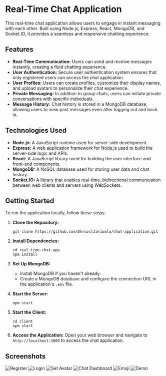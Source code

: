 


# Real-Time Chat Application

This real-time chat application allows users to engage in instant messaging with each other. Built using Node.js, Express, React, MongoDB, and Socket.IO, it provides a seamless and responsive chatting experience.

## Features

- **Real-Time Communication:** Users can send and receive messages instantly, creating a fluid chatting experience.
- **User Authentication:** Secure user authentication system ensures that only registered users can access the chat application.
- **User Profiles:** Users can create profiles, customize their display names, and upload avatars to personalize their chat experience.
- **Private Messaging:** In addition to group chats, users can initiate private conversations with specific individuals.
- **Message History:** Chat history is stored in a MongoDB database, allowing users to view past messages even after logging out and back in.

## Technologies Used

- **Node.js:** A JavaScript runtime used for server-side development.
- **Express:** A web application framework for Node.js used to build the server-side logic and APIs.
- **React:** A JavaScript library used for building the user interface and front-end components.
- **MongoDB:** A NoSQL database used for storing user data and chat history.
- **Socket.IO:** A library that enables real-time, bidirectional communication between web clients and servers using WebSockets.

## Getting Started

To run the application locally, follow these steps:

1. **Clone the Repository:**
   ```
   git clone https://github.com/DhruvilJariwala/chat-application.git
   ```

2. **Install Dependencies:**
   ```
   cd real-time-chat-app
   npm install
   ```

3. **Set Up MongoDB:**
   - Install MongoDB if you haven't already.
   - Create a MongoDB database and configure the connection URL in the application's `.env` file.

4. **Start the Server:**
   ```
   npm start
   ```

5. **Start the Client:**
   ```
   cd client
   npm start
   ```

6. **Access the Application:**
   Open your web browser and navigate to `http://localhost:3000` to access the chat application.






## Screenshots

![Register](https://github.com/DhruvilJariwala/chat-application/assets/99972014/8c9f8f58-4bce-405d-b467-465843c3fc21)
![Login](https://github.com/DhruvilJariwala/chat-application/assets/99972014/23994da9-3339-4e15-b18b-aa4679e689ba)
![Set Avatar](https://github.com/DhruvilJariwala/chat-application/assets/99972014/c15ccdb9-d975-4486-8af6-091b96df497d)
![Chat Dashboard](https://github.com/DhruvilJariwala/chat-application/assets/99972014/fac22ed2-6b98-46b4-a248-33bd982317c7)
![Emoji](https://github.com/DhruvilJariwala/chat-application/assets/99972014/28ecb574-2105-4811-967e-dcf2bc626b71)
![Demo](https://github.com/DhruvilJariwala/chat-application/assets/99972014/09a382bd-f515-46bf-9914-96811bdb9695)
